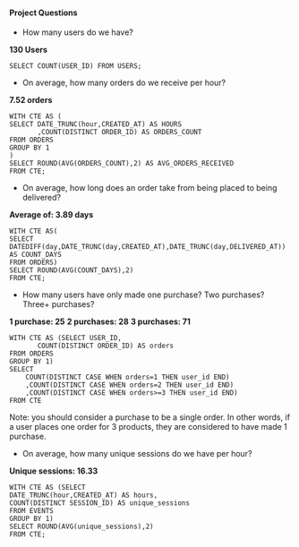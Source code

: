 #### Project Questions

* How many users do we have?

**130 Users** 
```
SELECT COUNT(USER_ID) FROM USERS;
```
* On average, how many orders do we receive per hour?

**7.52 orders**

```
WITH CTE AS (
SELECT DATE_TRUNC(hour,CREATED_AT) AS HOURS
       ,COUNT(DISTINCT ORDER_ID) AS ORDERS_COUNT
FROM ORDERS 
GROUP BY 1    
)
SELECT ROUND(AVG(ORDERS_COUNT),2) AS AVG_ORDERS_RECEIVED
FROM CTE;
```

* On average, how long does an order take from being placed to being delivered?

**Average of: 3.89 days**

```
WITH CTE AS(
SELECT 
DATEDIFF(day,DATE_TRUNC(day,CREATED_AT),DATE_TRUNC(day,DELIVERED_AT)) AS COUNT_DAYS
FROM ORDERS)
SELECT ROUND(AVG(COUNT_DAYS),2)
FROM CTE;
```

* How many users have only made one purchase? Two purchases? Three+ purchases?

**1 purchase: 25**
**2 purchases: 28**
**3 purchases: 71**
```
WITH CTE AS (SELECT USER_ID,
       COUNT(DISTINCT ORDER_ID) AS orders
FROM ORDERS
GROUP BY 1)
SELECT 
    COUNT(DISTINCT CASE WHEN orders=1 THEN user_id END) 
    ,COUNT(DISTINCT CASE WHEN orders=2 THEN user_id END) 
    ,COUNT(DISTINCT CASE WHEN orders>=3 THEN user_id END)
FROM CTE
```





Note: you should consider a purchase to be a single order. In other words, if a user places one order for 3 products, they are considered to have made 1 purchase.

* On average, how many unique sessions do we have per hour?

**Unique sessions: 16.33**
```
WITH CTE AS (SELECT 
DATE_TRUNC(hour,CREATED_AT) AS hours,
COUNT(DISTINCT SESSION_ID) AS unique_sessions
FROM EVENTS
GROUP BY 1)
SELECT ROUND(AVG(unique_sessions),2)
FROM CTE;
```
